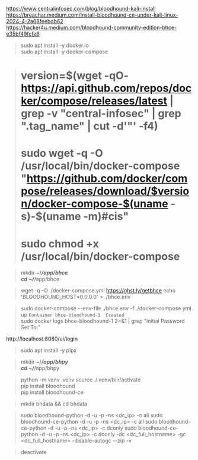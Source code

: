 https://www.centralinfosec.com/blog/bloodhound-kali-install  
https://breachar.medium.com/install-bloodhound-ce-under-kali-linux-2024-4-2a68feebdb62  
https://hacker4u.medium.com/bloodhound-community-edition-bhce-e35bf49fcfe6  

> sudo apt install -y docker.io  
> sudo apt install -y docker-compose  

> # version=$(wget -qO- https://api.github.com/repos/docker/compose/releases/latest | grep -v "central-infosec" | grep ".tag_name" | cut -d'"' -f4)  
> # sudo wget -q -O /usr/local/bin/docker-compose "https://github.com/docker/compose/releases/download/$version/docker-compose-$(uname -s)-$(uname -m)#cis"  
> # sudo chmod +x /usr/local/bin/docker-compose

> mkdir ~/___/app/bhce  
> cd ~/___/app/bhce

> wget -q -O ./docker-compose.yml https://ghst.ly/getbhce
> echo 'BLOODHOUND_HOST=0.0.0.0' > ./bhce.env 

> sudo docker-compose --env-file ./bhce.env -f ./docker-compose.yml up
> `Container bhce-bloodhound-1  Created`  
> sudo docker logs bhce-bloodhound-1 2>&1 | grep "Initial Password Set To:"

http://localhost:8080/ui/login

> sudo apt install -y pipx  

> mkdir ~/___/app/bhpy  
> cd ~/___/app/bhpy  

> python -m venv .venv
> source ./.venv/bin/activate  
> pip install bloodhound  
> pip install bloodhound-ce  

> mkdir bhdata && cd bhdata  

> sudo bloodhound-python -d <domain> -u <user> -p <password> -ns <dc_ip> -c all
> sudo bloodhound-ce-python -d <domain> -u <user> -p <password> -ns <dc_ip> -c all
> sudo bloodhound-ce-python -d <domain> -u <user> -p <password> -ns <dc_ip> -c dconly
> sudo bloodhound-ce-python -d <domain> -u <user> -p <password> -ns <dc_ip> -c dconly -dc <dc_full_hostname> -gc <dc_full_hostname> -disable-autogc --zip -v

> deactivate

